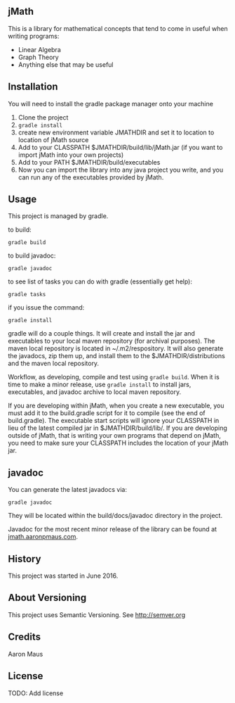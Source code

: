 ## jMath

This is a library for mathematical concepts that tend to come in useful
when writing programs:

* Linear Algebra
* Graph Theory
* Anything else that may be useful

## Installation

You will need to install the gradle package manager onto your machine

1. Clone the project
2. `gradle install`
3. create new environment variable JMATHDIR and set it to location to location of jMath source
4. Add to your CLASSPATH $JMATHDIR/build/lib/jMath.jar (if you want to import jMath into your own projects)
5. Add to your PATH $JMATHDIR/build/executables
6. Now you can import the library into any java project you write, and you can run any of the
   executables provided by jMath.

## Usage
This project is managed by gradle.

to build:

`gradle build`

to build javadoc:

`gradle javadoc`

to see list of tasks you can do with gradle (essentially get help):

`gradle tasks`

if you issue the command:

`gradle install`

gradle will do a couple things. It will create and install the jar and
executables to your local maven repository (for archival purposes).
The maven local repository is located in ~/.m2/respository.
It will also generate the javadocs, zip them up, and install them to the
$JMATHDIR/distributions and the maven local repository.

Workflow, as developing, compile and test using `gradle build`. When it is
time to make a minor release, use `gradle install` to install jars,
executables, and javadoc archive to local maven repository.

If you are developing within jMath, when you create a new executable, you must
add it to the build.gradle script for it to compile (see the end of build.gradle).
The executable start scripts will ignore your CLASSPATH in lieu of the latest
compiled jar in $JMATHDIR/build/lib/. If you are developing outside of jMath,
that is writing your own programs that depend on jMath, you need to make
sure your CLASSPATH includes the location of your jMath jar.

## javadoc

You can generate the latest javadocs via:

`gradle javadoc`

They will be located within the build/docs/javadoc directory in the project.

Javadoc for the most recent minor release of the library can be found at [jmath.aaronpmaus.com](http://jmath.aaronpmaus.com).

## History
This project was started in June 2016.

## About Versioning
This project uses Semantic Versioning. See http://semver.org

## Credits
Aaron Maus

## License
TODO: Add license
